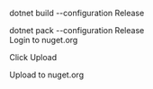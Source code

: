 dotnet build --configuration Release

dotnet pack --configuration Release  
Login to nuget.org

Click Upload


Upload to nuget.org